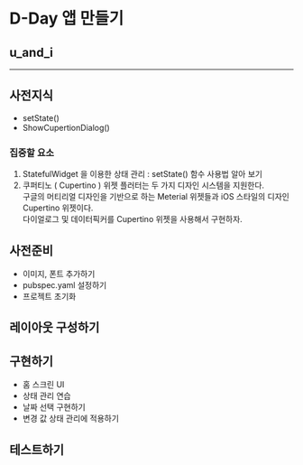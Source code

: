 # D-Day 앱 만들기

## u_and_i

---

## 사전지식

- setState()
- ShowCupertionDialog()

### 집중할 요소

1. StatefulWidget 을 이용한 상태 관리 : setState() 함수 사용법 알아 보기
2. 쿠퍼티노 ( Cupertino ) 위젯
   플러터는 두 가지 디자인 시스템을 지원한다. <br>
   구글의 머티리얼 디자인을 기반으로 하는 Meterial 위젯들과 iOS 스타일의 디자인 Cupertino 위젯이다. <br>
   다이얼로그 및 데이터픽커를 Cupertino 위젯을 사용해서 구현하자. <br>

## 사전준비

- 이미지, 폰트 추가하기
- pubspec.yaml 설정하기
- 프로젝트 초기화

## 레이아웃 구성하기

## 구현하기

- 홈 스크린 UI
- 상태 관리 연습
- 날짜 선택 구현하기
- 변경 값 상태 관리에 적용하기

## 테스트하기
